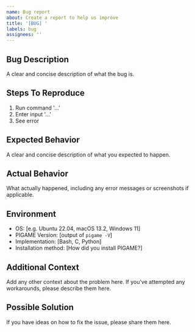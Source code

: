 ```yaml
---
name: Bug report
about: Create a report to help us improve
title: '[BUG] '
labels: bug
assignees: ''
---
```


## Bug Description
A clear and concise description of what the bug is.

## Steps To Reproduce
1. Run command '...'
2. Enter input '...'
3. See error

## Expected Behavior
A clear and concise description of what you expected to happen.

## Actual Behavior
What actually happened, including any error messages or screenshots if applicable.

## Environment
- OS: [e.g. Ubuntu 22.04, macOS 13.2, Windows 11]
- PIGAME Version: [output of `pigame -V`]
- Implementation: [Bash, C, Python]
- Installation method: [How did you install PIGAME?]

## Additional Context
Add any other context about the problem here. If you've attempted any workarounds, please describe them here.

## Possible Solution
If you have ideas on how to fix the issue, please share them here.
